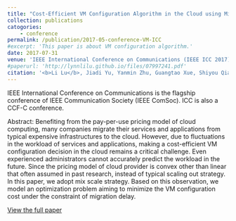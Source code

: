 ```yaml
---
title: "Cost-Efficient VM Configuration Algorithm in the Cloud using Mix Scaling Strategy"
collection: publications
catogories: 
    - conference
permalink: /publication/2017-05-conference-VM-ICC
#excerpt: 'This paper is about VM configuration algorithm.'
date: 2017-07-31
venue: 'IEEE International Conference on Communications (IEEE ICC 2017)'
#paperurl: 'http://lynnlilu.github.io/files/07997241.pdf'
citation: '<b>Li Lu</b>, Jiadi Yu, Yanmin Zhu, Guangtao Xue, Shiyou Qian, Minglu Li. (2017). &quot;Cost-Efficient VM Configuration Algorithm in the Cloud using Mix Scaling Strategy.&quot; <i>IEEE ICC 2017</i>. Paris, France. pp. 1-6. doi: 10.1109/ICC.2017.7997241.'
---
```


IEEE International Conference on Communications is the flagship conference of IEEE Communication Society (IEEE ComSoc). ICC is also a CCF-C conference.

Abstract: Benefiting from the pay-per-use pricing model of cloud computing, many companies migrate their services and applications from typical expensive infrastructures to the cloud. However, due to fluctuations in the workload of services and applications, making a cost-efficient VM configuration decision in the cloud remains a critical challenge. Even experienced administrators cannot accurately predict the workload in the future. Since the pricing model of cloud provider is convex other than linear that often assumed in past research, instead of typical scaling out strategy. In this paper, we adopt mix scale strategy. Based on this observation, we model an optimization problem aiming to minimize the VM configuration cost under the constraint of migration delay. 

[View the full paper](http://lynnlilu.github.io/files/07997241.pdf)


